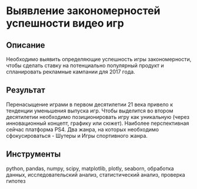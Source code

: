# Выявление закономерностей успешности видео игр

## Описание
Необходимо выявить определяющие успешность игры закономерности, чтобы сделать ставку на потенциально популярный продукт и спланировать рекламные кампании для 2017 года. 

## Результат
Перенасыщение играми в первом десятилетии 21 века привело к тенденции уменьшения выпуска игр. Чтобы выделится во втором десятилетии  необходимо позиционировать игру как уникальную (через инновационный концепт, графику или сюжет). 
Наиболее перспективная сейчас платформа PS4. 
Два жанра, на которых необходимо сфокусироваться - Шутеры и Игры спортивного жанра.

## Инструменты
python, pandas, numpy, scipy, matplotlib, plotly, seaborn, обработка данных, исследовательский анализ, статистический анализ, проверка гипотез
